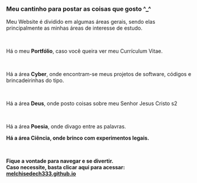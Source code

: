 ### Meu cantinho para postar as coisas que gosto ^_^

<p>

  Meu Website é dividido em algumas áreas gerais, sendo elas principalmente as minhas áreas de interesse de estudo.

  <br>

  Há o meu <b>Portfólio</b>, caso você queira ver meu Currículum Vitae.
  
  <br>
  
  Há a área <b>Cyber</b>, onde encontram-se meus projetos de software, códigos e brincadeirinhas do tipo.

  <br>

  Há a área <b>Deus</b>, onde posto coisas sobre meu Senhor Jesus Cristo s2

  <br>

  Há a área <b>Poesia</b>, onde divago entre as palavras.

  <b>

  Há a área <b>Ciência</b>, onde brinco com experimentos legais.

  <br>

  Fique a vontade para navegar e se divertir.<br>
  Caso necessite, basta clicar aqui para acessar: <a href="https://melchisedech333.github.io/" >melchisedech333.github.io</a>

</p>


